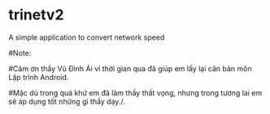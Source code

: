 # trinetv2
A simple application to convert network speed

#Note:

#Cảm ơn thầy Vũ Đình Ái vì thời gian qua đã giúp em lấy lại căn bản môn Lập trình Android.

#Mặc dù trong quá khứ em đã làm thầy thất vọng, nhưng trong tương lai em sẽ áp dụng tốt những gì thầy dạy./.


